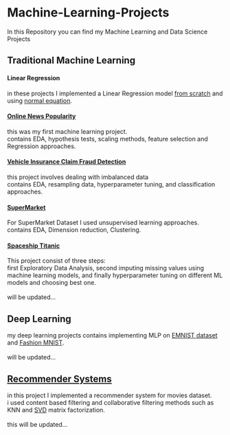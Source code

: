 # Machine-Learning-Projects
In this Repository you can find my Machine Learning and Data Science Projects<br>
## Traditional Machine Learning<br>
#### Linear Regression<br>
in these projects I implemented a Linear Regression model [from scratch](https://github.com/MeysamAgah/Machine-Learning-Projects/blob/main/Linear%20Regression%20from%20scratch.ipynb) and using [normal equation](https://github.com/MeysamAgah/Machine-Learning-Projects/blob/main/Linear%20Regression%20By%20Using%20Normal%20Equation.ipynb).<br>
#### [Online News Popularity](https://github.com/MeysamAgah/Machine-Learning-Projects/blob/main/Online%20News%20Popularity.ipynb)<br>
this was my first machine learning project.<br>
contains EDA, hypothesis tests, scaling methods, feature selection and Regression approaches.<br>
#### [Vehicle Insurance Claim Fraud Detection](https://github.com/MeysamAgah/Machine-Learning-Projects/blob/main/Vehicle%20Insurance%20Claim%20Fraud%20Detection.ipynb)<br>
this project involves dealing with imbalanced data<br>
contains EDA, resampling data, hyperparameter tuning, and classification approaches.<br>
#### [SuperMarket](https://github.com/MeysamAgah/Machine-Learning-Projects/blob/main/SuperMarket%20dataset.ipynb)<br>
For SuperMarket Dataset I used unsupervised learning approaches.<br>
contains EDA, Dimension reduction, Clustering.
#### [Spaceship Titanic](https://github.com/MeysamAgah/Machine-Learning-Projects/blob/main/Spaceship_Titanic.ipynb)<br>
This project consist of three steps:<br>
first Exploratory Data Analysis, second imputing missing values using machine learning models, and finally hyperparameter tuning on different ML models and choosing best one.<br>
<br>
will be updated...<br>

## Deep Learning<br>
my deep learning projects contains implementing MLP on [EMNIST dataset](https://github.com/MeysamAgah/Machine-Learning-Projects/blob/main/EMNIST.ipynb) and [Fashion MNIST](https://github.com/MeysamAgah/Machine-Learning-Projects/blob/main/Fashion%20MNIST.ipynb).<br>
<br>
will be updated...<br>
## [Recommender Systems](https://github.com/MeysamAgah/Machine-Learning-Projects/blob/main/Recommender%20Systems.ipynb)<br>
in this project I implemented a recommender system for movies dataset.<br>
i used content based filtering and collaborative filtering methods such as KNN and [SVD](https://github.com/MeysamAgah/Machine-Learning-Projects/blob/main/Recommender%20System%20SVDipynb.ipynb) matrix factorization.<br>
<br>
this will be updated...<br>
